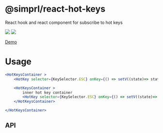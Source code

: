 # @simprl/react-hot-keys
React hook and react component for subscribe to hot keys

[![](https://img.shields.io/npm/l/@simprl/react-hot-keys.svg?style=flat)](https://github.com/simprl/react-hot-key/blob/main/LICENSE)
[![](https://img.shields.io/npm/v/@simprl/react-hot-keys.svg?style=flat)](https://www.npmjs.com/package/@simprl/react-hot-keys)

[Demo](https://simprl.github.io/react-hot-key/)

# Usage
```jsx
<HotKeysContainer >
    <HotKey selector={KeySelector.ESC} onKey={() => setV((state)=> state + 1)} />

    <HotKeysContainer >
        inner hot key container
        <HotKey selector={KeySelector.ESC} onKey={() => setV((state)=> state + 1)} />
    </HotKeysContainer>

</HotKeysContainer>
```
## API
